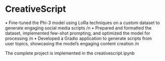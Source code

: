 # CreativeScript
• Fine-tuned the Phi-3 model using LoRa techniques on a custom dataset to generate engaging social media scripts /n
• Prepared and formatted the dataset, implemented few-shot prompting, and optimized the model for processing /n
• Developed a Gradio application to generate scripts from user topics, showcasing the model’s engaging content creation /n

The complete project is implemented in the creativescript.ipynb
